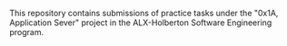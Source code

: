 This repository contains submissions of practice tasks under the "0x1A, Application Sever" project in the ALX-Holberton Software Engineering program.
